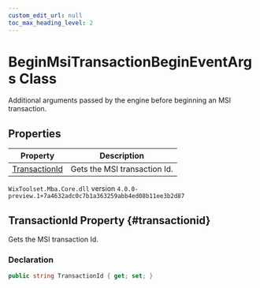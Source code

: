```yaml
---
custom_edit_url: null
toc_max_heading_level: 2
---
```

# BeginMsiTransactionBeginEventArgs Class
Additional arguments passed by the engine before beginning an MSI transaction.
## Properties
| Property | Description |
| ------ | ----------- |
| [TransactionId](#transactionid) | Gets the MSI transaction Id. |
`WixToolset.Mba.Core.dll` version `4.0.0-preview.1+7a4632adc0c7b1a363259abb4ed08b11ee3b2d87`
## TransactionId Property {#transactionid}
Gets the MSI transaction Id.
### Declaration
```cs
public string TransactionId { get; set; } 
```
